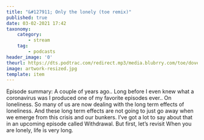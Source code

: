 ```yaml
---
title: "&#127911; Only the lonely (toe remix)"
published: true
date: 03-02-2021 17:42
taxonomy:
    category:
        - stream
    tag:
        - podcasts
header_image: '0'
theurl: https://dts.podtrac.com/redirect.mp3/media.blubrry.com/toe/dovetail.prxu.org/toe/e800fa2f-4ed7-4b9d-8fbf-96d4320f5571/Episode_155_onlythelonelyremix.mp3
image: artwork-resized.jpg
template: item
--- 
```

Episode summary: A couple of years ago.. Long before I even knew what a coronavirus was I produced one of my favorite episodes ever.. On loneliness. So many of us are now dealing with the long term effects of loneliness. And these long term effects are not going to just go away when we emerge from this crisis and our bunkers. I’ve got a lot to say about that in an upcoming episode called Withdrawal. But first, let’s revisit When you are lonely, life is very long.
